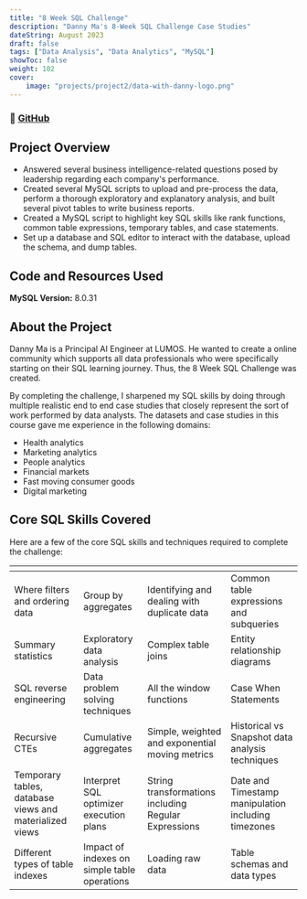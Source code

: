 ```yaml
---
title: "8 Week SQL Challenge"
description: "Danny Ma's 8-Week SQL Challenge Case Studies"
dateString: August 2023
draft: false
tags: ["Data Analysis", "Data Analytics", "MySQL"]
showToc: false
weight: 102
cover:
    image: "projects/project2/data-with-danny-logo.png"
--- 
```

### 🔗 [GitHub](https://github.com/eangutierrez/8_Week_SQL_Challenge/blob/main/README.md)

## Project Overview
* Answered several business intelligence-related questions posed by leadership regarding each company's performance.
* Created several MySQL scripts to upload and pre-process the data, perform a thorough exploratory and explanatory analysis, and built several pivot tables to write business reports.
* Created a MySQL script to highlight key SQL skills like rank functions, common table expressions, temporary tables, and case statements.
* Set up a database and SQL editor to interact with the database, upload the schema, and dump tables.

## Code and Resources Used
**MySQL Version:** 8.0.31

## About the Project
Danny Ma is a Principal AI Engineer at LUMOS.  He wanted to create a online community which supports all data professionals who were specifically starting on their SQL learning journey. Thus, the 8 Week SQL Challenge was created.  

By completing the challenge, I sharpened my SQL skills by doing through multiple realistic end to end case studies that closely represent the sort of work performed by data analysts.  The datasets and case studies in this course gave me experience in the following domains:

* Health analytics
* Marketing analytics
* People analytics
* Financial markets
* Fast moving consumer goods
* Digital marketing

## Core SQL Skills Covered
Here are a few of the core SQL skills and techniques required to complete the challenge:

|  <!-- --> | <!-- -->  | <!-- -->  |  <!-- --> |
|---|---|---|---|
| Where filters and ordering data  | Group by aggregates  | Identifying and dealing with duplicate data  | Common table expressions and subqueries   |
| Summary statistics  | Exploratory data analysis  | Complex table joins  | Entity relationship diagrams  |
| SQL reverse engineering  | Data problem solving techniques  | All the window functions  | Case When Statements  |
| Recursive CTEs  | Cumulative aggregates  | Simple, weighted and exponential moving metrics  | Historical vs Snapshot data analysis techniques  |
| Temporary tables, database views and materialized views  |  Interpret SQL optimizer execution plans | String transformations including Regular Expressions  | Date and Timestamp manipulation including timezones  |
| Different types of table indexes   | Impact of indexes on simple table operations  | Loading raw data  | Table schemas and data types  |

